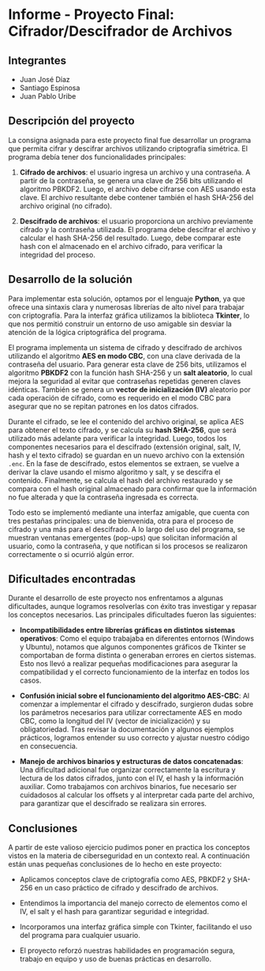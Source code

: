 # Informe - Proyecto Final: Cifrador/Descifrador de Archivos

## Integrantes

- Juan José Díaz  
- Santiago Espinosa  
- Juan Pablo Uribe

## Descripción del proyecto

La consigna asignada para este proyecto final fue desarrollar un programa que permita cifrar y descifrar archivos utilizando criptografía simétrica. El programa debía tener dos funcionalidades principales:

1. **Cifrado de archivos**: el usuario ingresa un archivo y una contraseña. A partir de la contraseña, se genera una clave de 256 bits utilizando el algoritmo PBKDF2. Luego, el archivo debe cifrarse con AES usando esta clave. El archivo resultante debe contener también el hash SHA-256 del archivo original (no cifrado).

2. **Descifrado de archivos**: el usuario proporciona un archivo previamente cifrado y la contraseña utilizada. El programa debe descifrar el archivo y calcular el hash SHA-256 del resultado. Luego, debe comparar este hash con el almacenado en el archivo cifrado, para verificar la integridad del proceso.

## Desarrollo de la solución

Para implementar esta solución, optamos por el lenguaje **Python**, ya que ofrece una sintaxis clara y numerosas librerías de alto nivel para trabajar con criptografía. Para la interfaz gráfica utilizamos la biblioteca **Tkinter**, lo que nos permitió construir un entorno de uso amigable sin desviar la atención de la lógica criptográfica del programa.

El programa implementa un sistema de cifrado y descifrado de archivos utilizando el algoritmo **AES en modo CBC**, con una clave derivada de la contraseña del usuario. Para generar esta clave de 256 bits, utilizamos el algoritmo **PBKDF2** con la función hash SHA-256 y un **salt aleatorio**, lo cual mejora la seguridad al evitar que contraseñas repetidas generen claves idénticas. También se genera un **vector de inicialización (IV)** aleatorio por cada operación de cifrado, como es requerido en el modo CBC para asegurar que no se repitan patrones en los datos cifrados.

Durante el cifrado, se lee el contenido del archivo original, se aplica AES para obtener el texto cifrado, y se calcula su **hash SHA-256**, que será utilizado más adelante para verificar la integridad. Luego, todos los componentes necesarios para el descifrado (extensión original, salt, IV, hash y el texto cifrado) se guardan en un nuevo archivo con la extensión `.enc`. En la fase de descifrado, estos elementos se extraen, se vuelve a derivar la clave usando el mismo algoritmo y salt, y se descifra el contenido. Finalmente, se calcula el hash del archivo restaurado y se compara con el hash original almacenado para confirmar que la información no fue alterada y que la contraseña ingresada es correcta.

Todo esto se implementó mediante una interfaz amigable, que cuenta con tres pestañas principales: una de bienvenida, otra para el proceso de cifrado y una más para el descifrado. A lo largo del uso del programa, se muestran ventanas emergentes (pop-ups) que solicitan información al usuario, como la contraseña, y que notifican si los procesos se realizaron correctamente o si ocurrió algún error.

## Dificultades encontradas

Durante el desarrollo de este proyecto nos enfrentamos a algunas dificultades, aunque logramos resolverlas con éxito tras investigar y repasar los conceptos necesarios. Las principales dificultades fueron las siguientes:

- **Incompatibilidades entre librerías gráficas en distintos sistemas operativos**: Como el equipo trabajaba en diferentes entornos (Windows y Ubuntu), notamos que algunos componentes gráficos de Tkinter se comportaban de forma distinta o generaban errores en ciertos sistemas. Esto nos llevó a realizar pequeñas modificaciones para asegurar la compatibilidad y el correcto funcionamiento de la interfaz en todos los casos.

- **Confusión inicial sobre el funcionamiento del algoritmo AES-CBC**: Al comenzar a implementar el cifrado y descifrado, surgieron dudas sobre los parámetros necesarios para utilizar correctamente AES en modo CBC, como la longitud del IV (vector de inicialización) y su obligatoriedad. Tras revisar la documentación y algunos ejemplos prácticos, logramos entender su uso correcto y ajustar nuestro código en consecuencia.

- **Manejo de archivos binarios y estructuras de datos concatenadas**: Una dificultad adicional fue organizar correctamente la escritura y lectura de los datos cifrados, junto con el IV, el hash y la información auxiliar. Como trabajamos con archivos binarios, fue necesario ser cuidadosos al calcular los offsets y al interpretar cada parte del archivo, para garantizar que el descifrado se realizara sin errores.

## Conclusiones

A partir de este valioso ejercicio pudimos poner en practica los conceptos vistos en la materia de ciberseguridad en un contexto real. A continuación están unas pequeñas conclusiones de lo hecho en este proyecto:

- Aplicamos conceptos clave de criptografía como AES, PBKDF2 y SHA-256 en un caso práctico de cifrado y descifrado de archivos.
    
- Entendimos la importancia del manejo correcto de elementos como el IV, el salt y el hash para garantizar seguridad e integridad.
    
- Incorporamos una interfaz gráfica simple con Tkinter, facilitando el uso del programa para cualquier usuario.
    
- El proyecto reforzó nuestras habilidades en programación segura, trabajo en equipo y uso de buenas prácticas en desarrollo.